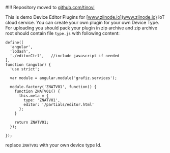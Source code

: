 #!!! Repository moved to [github.com/tinovi](https://github.com/tinovi)

This is demo Device Editor Plugins for [www.ziinode.io](www.ziinode.io) IoT cloud service.
You can create your own plugin for your own Device Type. For uploading you should pack your plugin in zip archive and zip archive root should contain file `type.js` with following content:
```
define([
  'angular',
  'lodash',
  './editorCtrl',   //include javascript if needed
],
function (angular) {
  'use strict';

  var module = angular.module('grafiz.services');

  module.factory('ZNATV01', function() {
    function ZNATV01() {
      this.meta = {
        type: 'ZNATV01',
        editor: '/partials/editor.html'
      };
    }

    return ZNATV01;
  });

});

```

replace `ZNATV01` with your own device type Id.
